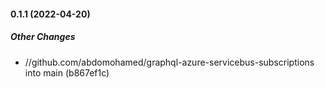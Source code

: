 #### 0.1.1 (2022-04-20)

##### Other Changes

* //github.com/abdomohamed/graphql-azure-servicebus-subscriptions into main (b867ef1c)

